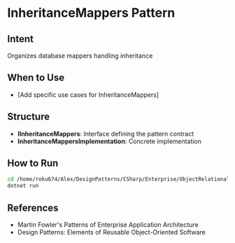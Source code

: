 # InheritanceMappers Pattern

## Intent
Organizes database mappers handling inheritance

## When to Use
- [Add specific use cases for InheritanceMappers]

## Structure
- **IInheritanceMappers**: Interface defining the pattern contract
- **InheritanceMappersImplementation**: Concrete implementation

## How to Run
```bash
cd /home/roku674/Alex/DesignPatterns/CSharp/Enterprise/ObjectRelational/InheritanceMappers
dotnet run
```

## References
- Martin Fowler's Patterns of Enterprise Application Architecture
- Design Patterns: Elements of Reusable Object-Oriented Software
